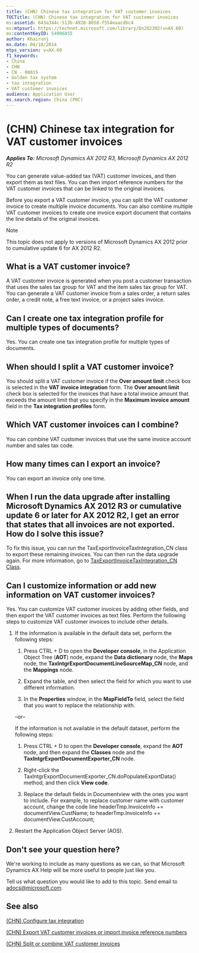 ```yaml
---
title: (CHN) Chinese tax integration for VAT customer invoices
TOCTitle: (CHN) Chinese tax integration for VAT customer invoices
ms:assetid: 643a344c-513b-4928-8058-f554eaacdbc4
ms:mtpsurl: https://technet.microsoft.com/library/Dn282392(v=AX.60)
ms:contentKeyID: 54906855
author: Khairunj
ms.date: 04/18/2014
mtps_version: v=AX.60
f1_keywords:
- China
- CHN
- CN - 00015
- Golden tax system
- tax integration
- VAT customer invoices
audience: Application User
ms.search.region: China (PRC)
---
```


# (CHN) Chinese tax integration for VAT customer invoices 


_**Applies To:** Microsoft Dynamics AX 2012 R3, Microsoft Dynamics AX 2012 R2_

You can generate value-added tax (VAT) customer invoices, and then export them as text files. You can then import reference numbers for the VAT customer invoices that can be linked to the original invoices.

Before you export a VAT customer invoice, you can split the VAT customer invoice to create multiple invoice documents. You can also combine multiple VAT customer invoices to create one invoice export document that contains the line details of the original invoices.


> [!NOTE]
> <P>This topic does not apply to versions of Microsoft Dynamics AX 2012 prior to cumulative update 6 for AX 2012 R2.</P>



## What is a VAT customer invoice?

A VAT customer invoice is generated when you post a customer transaction that uses the sales tax group for VAT and the item sales tax group for VAT. You can generate a VAT customer invoice from a sales order, a return sales order, a credit note, a free text invoice, or a project sales invoice.

## Can I create one tax integration profile for multiple types of documents?

Yes. You can create one tax integration profile for multiple types of documents.

## When should I split a VAT customer invoice?

You should split a VAT customer invoice if the **Over amount limit** check box is selected in the **VAT invoice integration** form. The **Over amount limit** check box is selected for the invoices that have a total invoice amount that exceeds the amount limit that you specify in the **Maximum invoice amount** field in the **Tax integration profiles** form.

## Which VAT customer invoices can I combine?

You can combine VAT customer invoices that use the same invoice account number and sales tax code.

## How many times can I export an invoice?

You can export an invoice only one time.

## When I run the data upgrade after installing Microsoft Dynamics AX 2012 R3 or cumulative update 6 or later for AX 2012 R2, I get an error that states that all invoices are not exported. How do I solve this issue?

To fix this issue, you can run the TaxExportInvoiceTaxIntegration\_CN class to export these remaining invoices. You can then run the data upgrade again. For more information, go to [TaxExportInvoiceTaxIntegration\_CN Class](https://msdn.microsoft.com/library/jj745814.aspx).

## Can I customize information or add new information on VAT customer invoices?

Yes. You can customize VAT customer invoices by adding other fields, and then export the VAT customer invoices as text files. Perform the following steps to customize VAT customer invoices to include other details.

1.  If the information is available in the default data set, perform the following steps:
    
    1.  Press CTRL + D to open the **Developer console**, in the Application Object Tree (**AOT**) node, expand the **Data dictionary** node, the **Maps** node, the **TaxIntgrExportDocumentLineSourceMap\_CN** node, and the **Mappings** node.
    
    2.  Expand the table, and then select the field for which you want to use different information.
    
    3.  In the **Properties** window, in the **MapFieldTo** field, select the field that you want to replace the relationship with.
    
    –or–
    
    If the information is not available in the default dataset, perform the following steps:
    
    1.  Press CTRL + D to open the **Developer console**, expand the **AOT** node, and then expand the **Classes** node and the **TaxIntgrExportDocumentExporter\_CN** node.
    
    2.  Right-click the TaxIntgrExportDocumentExporter\_CN.doPopulateExportData() method, and then click **View code**.
    
    3.  Replace the default fields in Documentview with the ones you want to include. For example, to replace customer name with customer account, change the code line headerTmp.InvoiceInfo += documentView.CustName; to headerTmp.InvoiceInfo += documentView.CustAccount;

2.  Restart the Application Object Server (AOS).

## Don't see your question here?

We're working to include as many questions as we can, so that Microsoft Dynamics AX Help will be more useful to people just like you.

Tell us what question you would like to add to this topic. Send email to <adocs@microsoft.com>.

## See also

[(CHN) Configure tax integration](chn-configure-tax-integration.md)

[(CHN) Export VAT customer invoices or import invoice reference numbers](chn-export-vat-customer-invoices-or-import-invoice-reference-numbers.md)

[(CHN) Split or combine VAT customer invoices](chn-split-or-combine-vat-customer-invoices.md)

  


